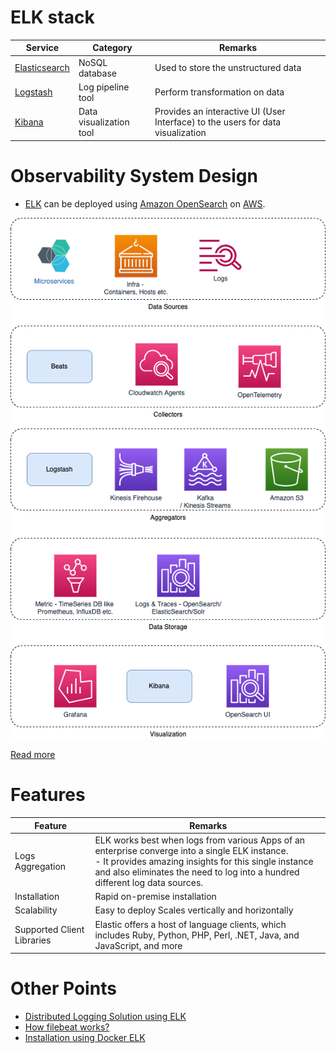# ELK stack

| Service                                                               | Category                | Remarks                                                                         |
|-----------------------------------------------------------------------|-------------------------|---------------------------------------------------------------------------------|
| [Elasticsearch](https://github.com/Anshul619/HLD-System-Designs/blob/main/1_Databases/9_Search-Databases/ElasticSearch) | NoSQL database          | Used to store the unstructured data                                             |
| [Logstash](https://www.elastic.co/logstash/)                          | Log pipeline tool       | Perform transformation on data                                                  |
| [Kibana](https://www.elastic.co/kibana/)                              | Data visualization tool | Provides an interactive UI (User Interface) to the users for data visualization |

# Observability System Design
- [ELK]() can be deployed using [Amazon OpenSearch](https://github.com/Anshul619/AWS-Services/tree/main/1_Databases/AmazonOpenSearch/Readme.md) on [AWS](https://github.com/Anshul619/AWS-Services/tree/main/).

![](assets/ServersHealthObervabilityHLD.png)

[Read more](https://github.com/Anshul619/HLD-System-Designs/blob/main/0_UseCaseDesigns/ObervabilityLoggingSolution/Readme.md)

# Features

| Feature                    | Remarks                                                                                                                                                                                                                                     |
|----------------------------|---------------------------------------------------------------------------------------------------------------------------------------------------------------------------------------------------------------------------------------------|
| Logs Aggregation           | ELK works best when logs from various Apps of an enterprise converge into a single ELK instance.<br/>- It provides amazing insights for this single instance and also eliminates the need to log into a hundred different log data sources. |
| Installation               | Rapid on-premise installation                                                                                                                                                                                                               |
| Scalability                | Easy to deploy Scales vertically and horizontally                                                                                                                                                                                           |
| Supported Client Libraries | Elastic offers a host of language clients, which includes Ruby, Python, PHP, Perl, .NET, Java, and JavaScript, and more                                                                                                                     |

# Other Points
- [Distributed Logging Solution using ELK](https://github.com/Anshul619/HLD-System-Designs/blob/main/0_UseCaseDesigns/ObervabilityLoggingSolution/LoggingFileAggregation/Readme.md)
- [How filebeat works?](https://www.elastic.co/guide/en/beats/filebeat/current/how-filebeat-works.html)
- [Installation using Docker ELK](https://github.com/deviantony/docker-elk)